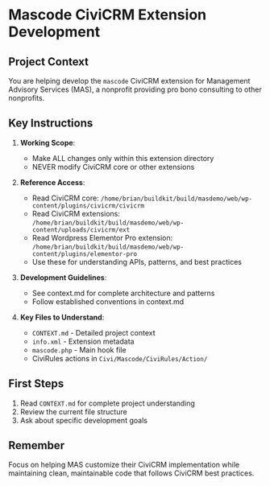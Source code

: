 # Mascode CiviCRM Extension Development

## Project Context

You are helping develop the `mascode` CiviCRM extension for Management Advisory Services (MAS), a nonprofit providing pro bono consulting to other nonprofits.

## Key Instructions

1. **Working Scope**:

   - Make ALL changes only within this extension directory
   - NEVER modify CiviCRM core or other extensions

2. **Reference Access**:

   - Read CiviCRM core: `/home/brian/buildkit/build/masdemo/web/wp-content/plugins/civicrm/civicrm`
   - Read CiviCRM extensions: `/home/brian/buildkit/build/masdemo/web/wp-content/uploads/civicrm/ext`
   - Read Wordpress Elementor Pro extension: `/home/brian/buildkit/build/masdemo/web/wp-content/plugins/elementor-pro`
   - Use these for understanding APIs, patterns, and best practices

3. **Development Guidelines**:

   - See context.md for complete architecture and patterns
   - Follow established conventions in context.md

5. **Key Files to Understand**:
   - `CONTEXT.md` - Detailed project context
   - `info.xml` - Extension metadata
   - `mascode.php` - Main hook file
   - CiviRules actions in `Civi/Mascode/CiviRules/Action/`

## First Steps

1. Read `CONTEXT.md` for complete project understanding
2. Review the current file structure
3. Ask about specific development goals

## Remember

Focus on helping MAS customize their CiviCRM implementation while maintaining clean, maintainable code that follows CiviCRM best practices.
